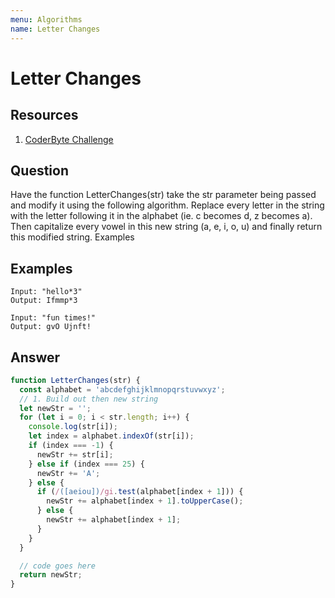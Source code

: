 ```yaml
---
menu: Algorithms
name: Letter Changes
---
```


# Letter Changes

## Resources

1. [CoderByte Challenge](https://www.coderbyte.com/information/Letter%20Changes)

## Question

Have the function LetterChanges(str) take the str parameter being passed and modify it using the following algorithm. Replace every letter in the string with the letter following it in the alphabet (ie. c becomes d, z becomes a). Then capitalize every vowel in this new string (a, e, i, o, u) and finally return this modified string.
Examples

## Examples

```shell
Input: "hello*3"
Output: Ifmmp*3
```

```shell
Input: "fun times!"
Output: gvO Ujnft!
```

## Answer

```javascript
function LetterChanges(str) {
  const alphabet = 'abcdefghijklmnopqrstuvwxyz';
  // 1. Build out then new string
  let newStr = '';
  for (let i = 0; i < str.length; i++) {
    console.log(str[i]);
    let index = alphabet.indexOf(str[i]);
    if (index === -1) {
      newStr += str[i];
    } else if (index === 25) {
      newStr += 'A';
    } else {
      if (/([aeiou])/gi.test(alphabet[index + 1])) {
        newStr += alphabet[index + 1].toUpperCase();
      } else {
        newStr += alphabet[index + 1];
      }
    }
  }

  // code goes here
  return newStr;
}
```
